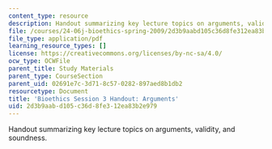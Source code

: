 ```yaml
---
content_type: resource
description: Handout summarizing key lecture topics on arguments, validity, and soundness.
file: /courses/24-06j-bioethics-spring-2009/2d3b9aabd105c36d8fe312ea83b2e979_MIT24_06Js09_handout03.pdf
file_type: application/pdf
learning_resource_types: []
license: https://creativecommons.org/licenses/by-nc-sa/4.0/
ocw_type: OCWFile
parent_title: Study Materials
parent_type: CourseSection
parent_uid: 02691e7c-3d71-8c57-0282-897aed8b1db2
resourcetype: Document
title: 'Bioethics Session 3 Handout: Arguments'
uid: 2d3b9aab-d105-c36d-8fe3-12ea83b2e979
---
```

Handout summarizing key lecture topics on arguments, validity, and soundness.